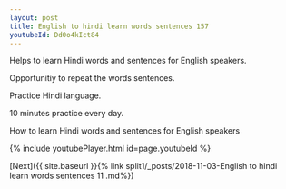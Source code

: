 ```yaml
---
layout: post
title: English to hindi learn words sentences 157 
youtubeId: Dd0o4kIct84
---
```

 
 
Helps to learn Hindi words and sentences for English speakers.

Opportunitiy to repeat the words sentences. 

Practice Hindi language. 
 
10 minutes practice every day. 
 
How to learn Hindi words and sentences for English speakers 
 
{% include youtubePlayer.html id=page.youtubeId %}
 
 
[Next]({{ site.baseurl }}{% link  split1/_posts/2018-11-03-English to hindi learn words sentences 11 .md%})
 
